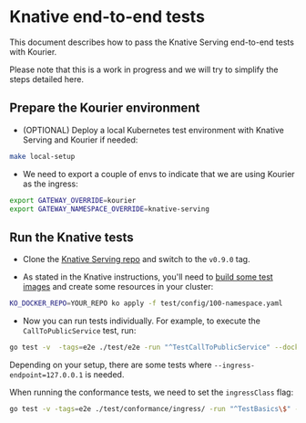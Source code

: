 # Knative end-to-end tests

This document describes how to pass the Knative Serving end-to-end tests with
Kourier.

Please note that this is a work in progress and we will try to simplify the
steps detailed here.

## Prepare the Kourier environment

- (OPTIONAL) Deploy a local Kubernetes test environment with Knative Serving and Kourier if needed:
```bash
make local-setup
```

- We need to export a couple of envs to indicate that we are using Kourier as the ingress:
```bash
export GATEWAY_OVERRIDE=kourier
export GATEWAY_NAMESPACE_OVERRIDE=knative-serving
```

## Run the Knative tests

- Clone the [Knative Serving repo](https://github.com/knative/serving) and switch
to the `v0.9.0` tag.

- As stated in the Knative instructions, you'll need to [build some test
images](https://github.com/knative/serving/blob/master/test/README.md#test-images)
and create some resources in your cluster:
```bash
KO_DOCKER_REPO=YOUR_REPO ko apply -f test/config/100-namespace.yaml
```

- Now you can run tests individually. For example, to execute the
`CallToPublicService` test, run:
```bash
go test -v  -tags=e2e ./test/e2e -run "^TestCallToPublicService" --dockerrepo "YOUR_REPO" --kubeconfig="$HOME/.kube/config"
```

Depending on your setup, there are some tests where
`--ingress-endpoint=127.0.0.1` is needed.

When running the conformance tests, we need to set the `ingressClass` flag:
```bash
go test -v -tags=e2e ./test/conformance/ingress/ -run "^TestBasics\$" --dockerrepo "YOUR_REPO" --kubeconfig="$HOME/.kube/config" --ingressClass="kourier.ingress.networking.knative.dev"
```
